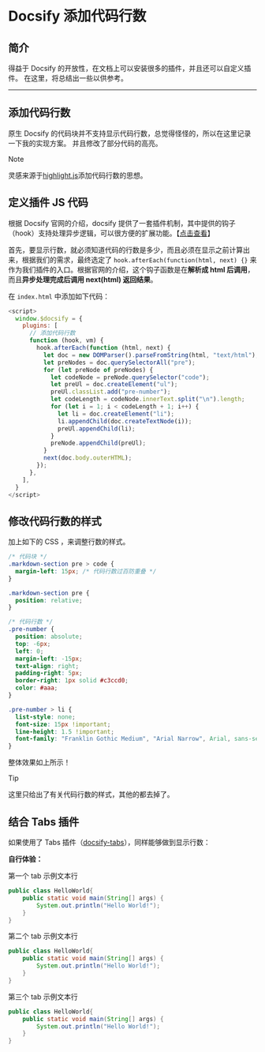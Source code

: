 <div align='center'>
  <!-- <img src="Docsify/img/docsify-logo.svg" alt="dicsify"> -->
</div>

# Docsify 添加代码行数

## 简介

得益于 Docsify 的开放性，在文档上可以安装很多的插件，并且还可以自定义插件。
在这里，将总结出一些以供参考。

---

## 添加代码行数

原生 Docsify 的代码块并不支持显示代码行数，总觉得怪怪的，所以在这里记录一下我的实现方案。
并且修改了部分代码的高亮。

> [!NOTE]
> 灵感来源于[highlight.js](https://highlightjs.org/)添加代码行数的思想。

## 定义插件 JS 代码

根据 Docsify 官网的介绍，docsify 提供了一套插件机制，其中提供的钩子（hook）支持处理异步逻辑，可以很方便的扩展功能。【[点击查看](https://docsify.js.org/#/zh-cn/write-a-plugin?id=%e8%87%aa%e5%ae%9a%e4%b9%89%e6%8f%92%e4%bb%b6)】

首先，要显示行数，就必须知道代码的行数是多少，而且必须在显示之前计算出来，根据我们的需求，最终选定了 `hook.afterEach(function(html, next) {}` 来作为我们插件的入口。根据官网的介绍，这个钩子函数是在**解析成 html 后调用**，而且**异步处理完成后调用 next(html) 返回结果**。

在 `index.html` 中添加如下代码：

```javascript
<script>
  window.$docsify = {
    plugins: [
      // 添加代码行数
      function (hook, vm) {
        hook.afterEach(function (html, next) {
          let doc = new DOMParser().parseFromString(html, "text/html");
          let preNodes = doc.querySelectorAll("pre");
          for (let preNode of preNodes) {
            let codeNode = preNode.querySelector("code");
            let preUl = doc.createElement("ul");
            preUl.classList.add("pre-number");
            let codeLength = codeNode.innerText.split("\n").length;
            for (let i = 1; i < codeLength + 1; i++) {
              let li = doc.createElement("li");
              li.appendChild(doc.createTextNode(i));
              preUl.appendChild(li);
            }
            preNode.appendChild(preUl);
          }
          next(doc.body.outerHTML);
        });
      },
    ],
  }
</script>
```

## 修改代码行数的样式

加上如下的 CSS ，来调整行数的样式。

```css
/* 代码块 */
.markdown-section pre > code {
  margin-left: 15px; /* 代码行数过百防重叠 */
}

.markdown-section pre {
  position: relative;
}

/* 代码行数 */
.pre-number {
  position: absolute;
  top: -6px;
  left: 0;
  margin-left: -15px;
  text-align: right;
  padding-right: 5px;
  border-right: 1px solid #c3ccd0;
  color: #aaa;
}

.pre-number > li {
  list-style: none;
  font-size: 15px !important;
  line-height: 1.5 !important;
  font-family: "Franklin Gothic Medium", "Arial Narrow", Arial, sans-serif;
}

```

整体效果如上所示！

> [!TIP]
> 这里只给出了有关代码行数的样式，其他的都去掉了。

## 结合 Tabs 插件

如果使用了 Tabs 插件（[docsify-tabs](https://jhildenbiddle.github.io/docsify-tabs)），同样能够做到显示行数：

**自行体验：**

<!-- tabs:start -->

<!-- tab:第一个tab -->

第一个 tab 示例文本行

```java
public class HelloWorld{
	public static void main(String[] args) {
		System.out.println("Hello World!");
	}
}
```

<!-- tab:第二个tab -->

第二个 tab 示例文本行

```java
public class HelloWorld{
	public static void main(String[] args) {
		System.out.println("Hello World!");
	}
}
```

<!-- tab:第三个tab -->

第三个 tab 示例文本行

```java
public class HelloWorld{
	public static void main(String[] args) {
		System.out.println("Hello World!");
	}
}
```

<!-- tabs:end -->

